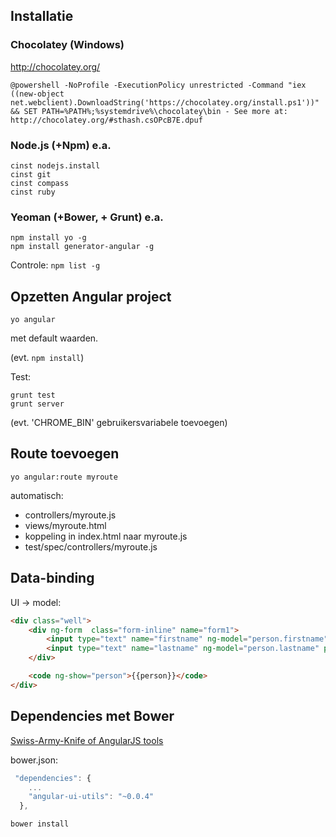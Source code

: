 ## Installatie
### Chocolatey (Windows)
http://chocolatey.org/

```
@powershell -NoProfile -ExecutionPolicy unrestricted -Command "iex ((new-object net.webclient).DownloadString('https://chocolatey.org/install.ps1'))" && SET PATH=%PATH%;%systemdrive%\chocolatey\bin - See more at: http://chocolatey.org/#sthash.csOPcB7E.dpuf
```

### Node.js (+Npm) e.a.

```
cinst nodejs.install
cinst git
cinst compass
cinst ruby
```

### Yeoman (+Bower, + Grunt) e.a.

```
npm install yo -g
npm install generator-angular -g
```

Controle: `npm list -g`

## Opzetten Angular project

```
yo angular
```
met default waarden.

(evt. `npm install`)

Test:

```
grunt test
grunt server
```

(evt. 'CHROME_BIN' gebruikersvariabele toevoegen)

## Route toevoegen

```
yo angular:route myroute
```

automatisch:

 * controllers/myroute.js
 * views/myroute.html
 * koppeling in index.html naar myroute.js
 * test/spec/controllers/myroute.js
 
## Data-binding
UI -> model:

```html
<div class="well">
	<div ng-form  class="form-inline" name="form1">
		<input type="text" name="firstname" ng-model="person.firstname" placeholder="voornaam"></input>
		<input type="text" name="lastname" ng-model="person.lastname" placeholder="achternaam"></input>
	</div>

	<code ng-show="person">{{person}}</code>
</div>
```


## Dependencies met Bower
[Swiss-Army-Knife of AngularJS tools](http://angular-ui.github.io/ui-utils/)

bower.json:

```javascript
 "dependencies": {
 	...
    "angular-ui-utils": "~0.0.4"
  },
```

```
bower install
```